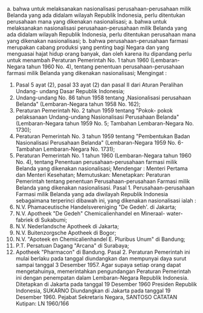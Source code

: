  a. bahwa untuk melaksanakan nasionalisasi perusahaan-perusahaan milik Belanda yang ada didalam wilayah Republik Indonesia, perlu ditentukan perusahaan mana yang dikenakan nasionalisasi; a. bahwa untuk melaksanakan nasionalisasi perusahaan-perusahaan milik Belanda yang ada didalam wilayah Republik Indonesia, perlu ditentukan perusahaan mana yang dikenakan nasionalisasi;
b. bahwa perusahaan-perusahaan farmasi merupakan cabang produksi yang penting bagi Negara dan yang menguasai hajat hidup orang banyak, dan oleh karena itu dipandang perlu untuk menambah Peraturan Pemerintah No. 1 tahun 1960 (Lembaran-Negara tahun 1960 No. 4), tentang penentuan perusahaan-perusahaan farmasi milik Belanda yang dikenakan nasionalisasi;
Mengingat :

1. Pasal 5 ayat (2), pasal 33 ayat (2) dan pasal II dari Aturan Peralihan Undang- undang Dasar Republik Indonesia;
2. Undang-undang No. 86 tahun 1958 tentang ,Nasionalisasi perusahaan Belanda" (Lembaran-Negara tahun 1958 No. 162);
3. Peraturan Pemerintah No. 2 tahun 1959 tentang "Pokok- pokok pelaksanaan Undang-undang Nasionalisasi Perusahaan Belanda" (Lembaran-Negara tahun 1959 No. 5; Tambahan Lembaran-Negara No. 1730);
4. Peraturan Pemerintah No. 3 tahun 1959 tentang "Pembentukan Badan Nasionalisasi Perusahaan Belanda" (Lembaran-Negara 1959 No. 6- Tambahan Lembaran-Negara No. 1731);
5. Peraturan Pemerintah No. 1 tahun 1960 (Lembaran-Negara tahun 1960 No. 4), tentang Penentuan perusahaan-perusahaan farmasi milik Belanda yang dikenakan nasionalisasi; Mendengar : Menteri Pertama dan Menteri Kesehatan; Memutuskan: Menetapkan: Peraturan Pemerintah tentang penentuan Perusahaan-perusahaan Farmasi milik Belanda yang dikenakan nasionalisasi. Pasal 1. Perusahaan-perusahaan Farmasi milik Belanda yang ada diwilayah Republik Indonesia sebagaimana terperinci dibawah ini, yang dikenakan nasionalisasi ialah :
1. N.V. Phamaceutische Handelsvereniging "De Gedeh'. di Jakarta;
2. N.V. Apotheek "De Gedeh" Chemicalienhandel en Mineraal- water-fabriek di Sukabumi;
3. N.V. Nederlandsche Apotheek di Jakarta;
4. N.V. Buitenzorgsche Apotheek di Bogor;
5. N.V. "Apoteek en Chemicalienhandel E. Pluribus Unum" di Bandung;
6. P.T. Persatuan Dagang "Arcana" di Surabaya;
7. Apotheek "Pharmacon" di Bandung. Pasal 2. Peraturan Pemerintah ini mulai berlaku pada tanggal diundangkan dan mempunyai daya surut sampai tanggal 3 Desember 1957. Agar supaya setiap orang dapat mengetahuinya, memerintahkan pengundangan Peraturan Pemerintah ini dengan penempatan dalam Lembaran-Negara Republik Indonesia. Ditetapkan di Jakarta pada tanggal 19 Desember 1960 Presiden Republik Indonesia, SUKARNO Diundangkan di Jakarta pada tanggal 19 Desember 1960. Pejabat Sekretaris Negara, SANTOSO CATATAN Kutipan: LN 1960/166